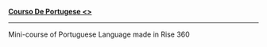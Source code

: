 __[Courso De Portugese <<link>>](https://matziey.github.io/coursodeportugese)__
___
Mini-course of Portuguese Language made in Rise 360

